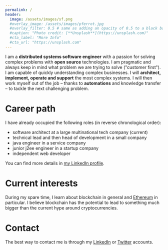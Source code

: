 ```yaml
---
permalink: /
header:
  image: /assets/images/sf.png
  #overlay_image: /assets/images/pferrot.jpg
  #overlay_filter: 0.5 # same as adding an opacity of 0.5 to a black background
  #caption: "Photo credit: [**Unsplash**](https://unsplash.com)"
  #cta_label: "More Info"
  #cta_url: "https://unsplash.com"
---
```


I am a **distributed systems software engineer** with a passion for solving complex problems with **open source** technologies. I am pragmatic and always keep in mind what problem we are trying to solve ("customer first"). I am capable of quickly understanding complex businesses. I will **architect, implement, operate and support** the most complex systems. I will then work myself out of the job – thanks to **automations** and knowledge transfer – to tackle the next challenging problem.

# Career path
I have already occupied the following roles (in reverse chronological order):
* software architect at a large multinational tech company (current)
* technical lead and then head of development in a small company
* java engineer in a service company
* junior j2ee engineer in a startup company
* independent web developer

You can find more details in [my LinkedIn profile](https://www.linkedin.com/in/patrice-ferrot-599743a).

# Current interests
During my spare time, I learn about blockchain in general and [Ethereum](https://ethereum.org) in particular. I believe blockchain has the potential to lead to something much bigger than the current hype around cryptocurrencies.

# Contact
The best way to contact me is through my [LinkedIn](https://www.linkedin.com/in/patrice-ferrot-599743a) or [Twitter](https://twitter.com/patriceferrot) accounts.
